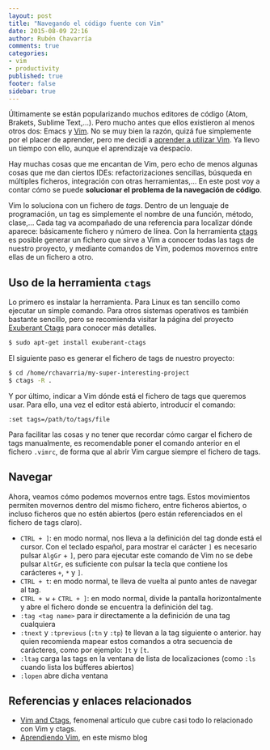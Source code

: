 ```yaml
---
layout: post
title: "Navegando el código fuente con Vim"
date: 2015-08-09 22:16
author: Rubén Chavarría
comments: true
categories: 
- vim
- productivity
published: true
footer: false
sidebar: true
---
```


Últimamente se están popularizando muchos editores de código (Atom, Brakets,
Sublime Text,...). Pero mucho antes que ellos existieron al menos otros dos:
Emacs y [Vim][1]. No se muy bien la razón, quizá fue simplemente por el placer
de aprender, pero me decidí a [aprender a utilizar Vim][2]. Ya llevo un tiempo
con ello, aunque el aprendizaje va despacio.

Hay muchas cosas que me encantan de Vim, pero echo de menos algunas cosas que
me dan ciertos IDEs: refactorizaciones sencillas, búsqueda en múltiples
ficheros, integración con otras herramientas,... En este post voy a contar
cómo se puede **solucionar el problema de la navegación de código**.

<!-- more -->

Vim lo soluciona con un fichero de *tags*. Dentro de un lenguaje de programación,
un tag es simplemente el nombre de una función, método, clase,... Cada tag va
acompañado de una referencia para localizar dónde aparece: básicamente fichero y
número de línea. Con la herramienta [ctags][3] es posible generar un fichero que
sirve a Vim a conocer todas las tags de nuestro proyecto, y mediante comandos de
Vim, podemos movernos entre ellas de un fichero a otro.

## Uso de la herramienta `ctags`

Lo primero es instalar la herramienta. Para Linux es tan sencillo como ejecutar
un simple comando. Para otros sistemas operativos es también bastante sencillo,
pero se recomienda visitar la página del proyecto [Exuberant Ctags][3] para
conocer más detalles.

```bash
$ sudo apt-get install exuberant-ctags
```

El siguiente paso es generar el fichero de tags de nuestro proyecto:

```bash
$ cd /home/rchavarria/my-super-interesting-project
$ ctags -R .
```

Y por último, indicar a Vim dónde está el fichero de tags que queremos usar.
Para ello, una vez el editor está abierto, introducir el comando:

```
:set tags=/path/to/tags/file
```

Para facilitar las cosas y no tener que recordar cómo cargar el fichero de tags
manualmente, es recomendable poner el comando anterior en el fichero `.vimrc`,
de forma que al abrir Vim cargue siempre el fichero de tags.

## Navegar

Ahora, veamos cómo podemos movernos entre tags. Estos movimientos permiten
movernos dentro del mismo fichero, entre ficheros abiertos, o incluso ficheros
que no estén abiertos (pero están referenciados en el fichero de tags claro).

- `CTRL + ]`: en modo normal, nos lleva a la definición del tag donde está el
cursor. Con el teclado español, para mostrar el carácter `]` es necesario pulsar
`AlgGr` + `]`, pero para ejecutar este comando de Vim no se debe pulsar `AltGr`,
es suficiente con pulsar la tecla que contiene los carácteres `+`, `*` y `]`.
- `CTRL + t`: en modo normal, te lleva de vuelta al punto antes de navegar al tag.
- `CTRL + w` + `CTRL + ]`: en modo normal, divide la pantalla horizontalmente y
abre el fichero donde se encuentra la definición del tag.
- `:tag <tag name>` para ir directamente a la definición de una tag cualquiera
- `:tnext` y `:tprevious` (`:tn` y `:tp`) te llevan a la tag siguiente o anterior.
hay quien recomienda mapear estos comandos a otra secuencia de carácteres, como
por ejemplo: `]t` y `[t`.
- `:ltag` carga las tags en la ventana de lista de localizaciones (como `:ls`
cuando lista los búfferes abiertos)
- `:lopen` abre dicha ventana

## Referencias y enlaces relacionados

- [Vim and Ctags][4], fenomenal artículo que cubre casi todo lo relacionado con
Vim y ctags.
- [Aprendiendo Vim][2], en este mismo blog

[1]: http://www.vim.org
[2]: /blog/2014/10/11/aprendiendo-vim
[3]: http://ctags.sourceforge.net
[4]: http://andrewradev.com/2011/06/08/vim-and-ctags

